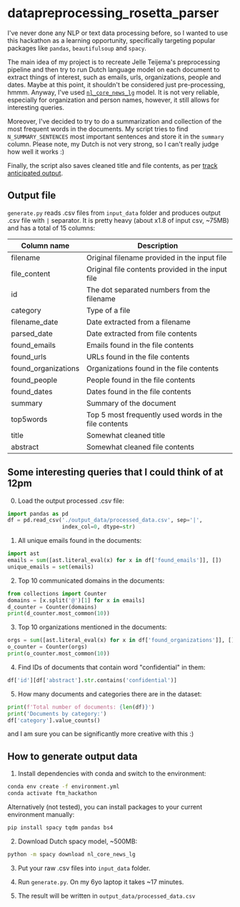# datapreprocessing_rosetta_parser

I've never done any NLP or text data processing before, so I wanted to use
this hackathon as a learning opportunity, specifically targeting popular
packages like `pandas`, `beautifulsoup` and `spacy`. 

The main idea of my project is to recreate Jelle Teijema's preprocessing pipeline
and then try to run Dutch language model on each document to extract things of interest,
such as emails, urls, organizations, people and dates. Maybe at this point, it shouldn't
be considered just pre-processing, hmmm. Anyway, I've used 
[`nl_core_news_lg`](https://spacy.io/models/nl#nl_core_news_lg) model.
It is not very reliable, especially for organization and person names, however, 
it still allows for interesting queries.

Moreover, I've decided to try to do a summarization and collection of the most
frequent words in the documents. My script tries to find `N_SUMMARY_SENTENCES`
most important sentences and store it in the `summary` column.
Please note, my Dutch is not very strong, so I can't really
judge how well it works :)

Finally, the script also saves cleaned title and file contents, as per [track
anticipated output](https://github.com/asreview-ftm-hackathon/Introduction/blob/main/track-information.md#anticipated-output).

## Output file
`generate.py` reads .csv files from `input_data` folder and produces output .csv
file with `|` separator. It is pretty heavy (about x1.8 of input csv, ~75MB)
and has a total of 15 columns:

| Column name         	| Description                                       	|
|---------------------	|---------------------------------------------------	|
| filename            	| Original filename provided in the input file      	|
| file_content        	| Original file contents provided in the input file 	|
| id                  	| The dot separated numbers from the filename       	|
| category            	| Type of a file                                    	|
| filename_date       	| Date extracted from a filename                    	|
| parsed_date         	| Date extracted from file contents                 	|
| found_emails        	| Emails found in the file contents                 	|
| found_urls          	| URLs found in the file contents                   	|
| found_organizations 	| Organizations found in the file contents          	|
| found_people        	| People found in the file contents                 	|
| found_dates         	| Dates found in the file contents                  	|
| summary               | Summary of the document                              	|
| top5words             | Top 5 most frequently used words in the file contents |
| title              	| Somewhat cleaned title                                |
| abstract              | Somewhat cleaned file contents                        |


## Some interesting queries that I could think of at 12pm
0. Load the output processed .csv file:
```python
import pandas as pd
df = pd.read_csv('./output_data/processed_data.csv', sep='|',
                 index_col=0, dtype=str)
```

1. All unique emails found in the documents:
```python
import ast
emails = sum([ast.literal_eval(x) for x in df['found_emails']], [])
unique_emails = set(emails)
```

2. Top 10 communicated domains in the documents:
```python
from collections import Counter
domains = [x.split('@')[1] for x in emails]
d_counter = Counter(domains)
print(d_counter.most_common(10))
```

3. Top 10 organizations mentioned in the documents:
```python
orgs = sum([ast.literal_eval(x) for x in df['found_organizations']], [])
o_counter = Counter(orgs)
print(o_counter.most_common(10))
```

4. Find IDs of documents that contain word "confidential" in them:
```python
df['id'][df['abstract'].str.contains('confidential')]
```

5. How many documents and categories there are in the dataset:
```python
print(f'Total number of documents: {len(df)}')
print('Documents by category:')
df['category'].value_counts()
```

and I am sure you can be significantly more creative with this :)

## How to generate output data
1. Install dependencies with conda and switch to the environment:

```bash
conda env create -f environment.yml
conda activate ftm_hackathon
``` 

Alternatively (not tested), you can install packages to your current environment manually:

```bash
pip install spacy tqdm pandas bs4
```

2. Download Dutch spacy model, ~500MB:
```bash
python -m spacy download nl_core_news_lg
```

3. Put your raw .csv files into `input_data` folder.

4. Run `generate.py`. On my 6yo laptop it takes ~17 minutes.

5. The result will be written in `output_data/processed_data.csv`
